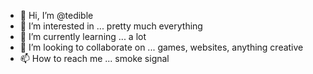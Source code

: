 - 👋 Hi, I’m @tedible
- 👀 I’m interested in ... pretty much everything
- 🌱 I’m currently learning ... a lot
- 💞️ I’m looking to collaborate on ... games, websites, anything creative
- 📫 How to reach me ... smoke signal

<!---
tedible/tedible is a ✨ special ✨ repository because its `README.md` (this file) appears on your GitHub profile.
You can click the Preview link to take a look at your changes.
--->
